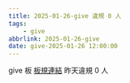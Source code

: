 ```yaml
---
title: 2025-01-26-give 違規 0 人
tags:
    - give
abbrlink: 2025-01-26-give
date: give-2025-01-26 12:00:00
---
```

give 板 [板規連結](https://www.ptt.cc/bbs/give/M.1612495900.A.C32.html)
昨天違規 0 人
